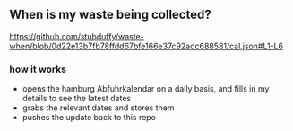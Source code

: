 ## When is my waste being collected?
  https://github.com/stubduffy/waste-when/blob/0d22e13b7fb78ffdd67bfe166e37c92adc688581/cal.json#L1-L6
  
  ### how it works
  - opens the hamburg Abfuhrkalendar on a daily basis, and fills in my details to see the latest dates
  - grabs the relevant dates and stores them
  - pushes the update back to this repo
  
